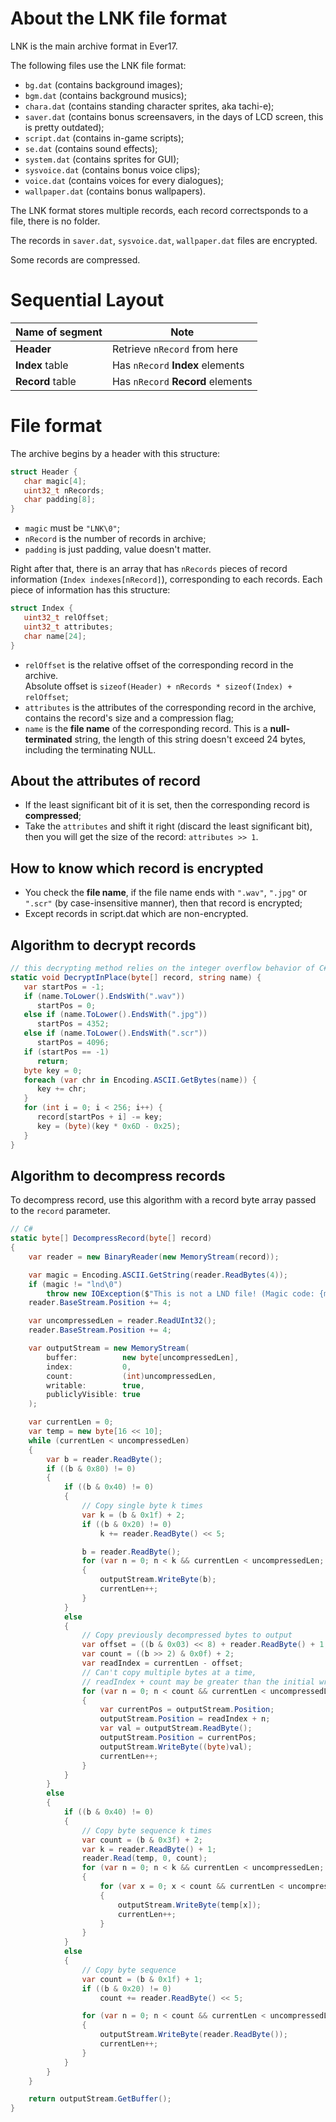 # About the LNK file format
LNK is the main archive format in Ever17.

The following files use the LNK file format:

- `bg.dat` (contains background images);
- `bgm.dat` (contains background musics);
- `chara.dat` (contains standing character sprites, aka tachi-e);
- `saver.dat` (contains bonus screensavers, in the days of LCD screen, this is pretty outdated);
- `script.dat` (contains in-game scripts);
- `se.dat` (contains sound effects);
- `system.dat` (contains sprites for GUI);
- `sysvoice.dat` (contains bonus voice clips);
- `voice.dat` (contains voices for every dialogues);
- `wallpaper.dat` (contains bonus wallpapers).

The LNK format stores multiple records, each record correctsponds to a file, there is no folder.

The records in `saver.dat`, `sysvoice.dat`, `wallpaper.dat` files are encrypted.

Some records are compressed.

# Sequential Layout
| Name of segment  | Note |
| -                | - |
| **Header**       | Retrieve `nRecord` from here |
| **Index** table  | Has `nRecord` **Index** elements  |
| **Record** table | Has `nRecord` **Record** elements |

# File format

The archive begins by a header with this structure:
```c
struct Header {
   char magic[4];
   uint32_t nRecords;
   char padding[8];
}
```
- `magic` must be `"LNK\0"`;
- `nRecord` is the number of records in archive;
- `padding` is just padding, value doesn't matter.

Right after that, there is an array that has `nRecords` pieces of record information (`Index indexes[nRecord]`), corresponding to each records. Each piece of information has this structure:
```c
struct Index {
   uint32_t relOffset;
   uint32_t attributes;
   char name[24];
}
```
- `relOffset` is the relative offset of the corresponding record in the archive.<br>Absolute offset is `sizeof(Header) + nRecords * sizeof(Index) + relOffset`;
- `attributes` is the attributes of the corresponding record in the archive, contains the record's size and a compression flag;
- `name` is the __file name__ of the corresponding record. This is a __null-terminated__ string, the length of this string doesn't exceed 24 bytes, including the terminating NULL.

## About the attributes of record
- If the least significant bit of it is set, then the corresponding record is __compressed__;
- Take the `attributes` and shift it right (discard the least significant bit), then you will get the size of the record: `attributes >> 1`.

## How to know which record is encrypted
- You check the __file name__, if the file name ends with `".wav"`, `".jpg"` or `".scr"` (by case-insensitive manner), then that record is encrypted;
- Except records in script.dat which are non-encrypted.

## Algorithm to decrypt records
```csharp
// this decrypting method relies on the integer overflow behavior of C#
static void DecryptInPlace(byte[] record, string name) {
   var startPos = -1;
   if (name.ToLower().EndsWith(".wav"))
      startPos = 0;
   else if (name.ToLower().EndsWith(".jpg"))
      startPos = 4352;
   else if (name.ToLower().EndsWith(".scr"))
      startPos = 4096;
   if (startPos == -1)
      return;
   byte key = 0;
   foreach (var chr in Encoding.ASCII.GetBytes(name)) {
      key += chr;
   }
   for (int i = 0; i < 256; i++) {
      record[startPos + i] -= key;
      key = (byte)(key * 0x6D - 0x25);
   }
}
```

## Algorithm to decompress records
To decompress record, use this algorithm with a record byte array passed to the `record` parameter.
```csharp
// C#
static byte[] DecompressRecord(byte[] record)
{
    var reader = new BinaryReader(new MemoryStream(record));

    var magic = Encoding.ASCII.GetString(reader.ReadBytes(4));
    if (magic != "lnd\0")
        throw new IOException($"This is not a LND file! (Magic code: {magic:x8})");
    reader.BaseStream.Position += 4;

    var uncompressedLen = reader.ReadUInt32();
    reader.BaseStream.Position += 4;

 	var outputStream = new MemoryStream(
        buffer:          new byte[uncompressedLen],
        index:           0,
        count:           (int)uncompressedLen,
        writable:        true,
        publiclyVisible: true
    );

    var currentLen = 0;
    var temp = new byte[16 << 10];
    while (currentLen < uncompressedLen)
    {
        var b = reader.ReadByte();
        if ((b & 0x80) != 0)
        {
            if ((b & 0x40) != 0)
            {
                // Copy single byte k times
                var k = (b & 0x1f) + 2;
                if ((b & 0x20) != 0)
                    k += reader.ReadByte() << 5;

                b = reader.ReadByte();
                for (var n = 0; n < k && currentLen < uncompressedLen; n++)
                {
                    outputStream.WriteByte(b);
                    currentLen++;
                }
            }
            else
            {
                // Copy previously decompressed bytes to output
                var offset = ((b & 0x03) << 8) + reader.ReadByte() + 1;
                var count = ((b >> 2) & 0x0f) + 2;
                var readIndex = currentLen - offset;
                // Can't copy multiple bytes at a time,
                // readIndex + count may be greater than the initial write pos
                for (var n = 0; n < count && currentLen < uncompressedLen; n++)
                {
                    var currentPos = outputStream.Position;
                    outputStream.Position = readIndex + n;
                    var val = outputStream.ReadByte();
                    outputStream.Position = currentPos;
                    outputStream.WriteByte((byte)val);
                    currentLen++;
                }
            }
        }
        else
        {
            if ((b & 0x40) != 0)
            {
                // Copy byte sequence k times
                var count = (b & 0x3f) + 2;
                var k = reader.ReadByte() + 1;
                reader.Read(temp, 0, count);
                for (var n = 0; n < k && currentLen < uncompressedLen; n++)
                {
                    for (var x = 0; x < count && currentLen < uncompressedLen; x++)
                    {
                        outputStream.WriteByte(temp[x]);
                        currentLen++;
                    }
                }
            }
            else
            {
                // Copy byte sequence
                var count = (b & 0x1f) + 1;
                if ((b & 0x20) != 0)
                    count += reader.ReadByte() << 5;

                for (var n = 0; n < count && currentLen < uncompressedLen; n++)
                {
                    outputStream.WriteByte(reader.ReadByte());
                    currentLen++;
                }
            }
        }
    }

    return outputStream.GetBuffer();
}
```
